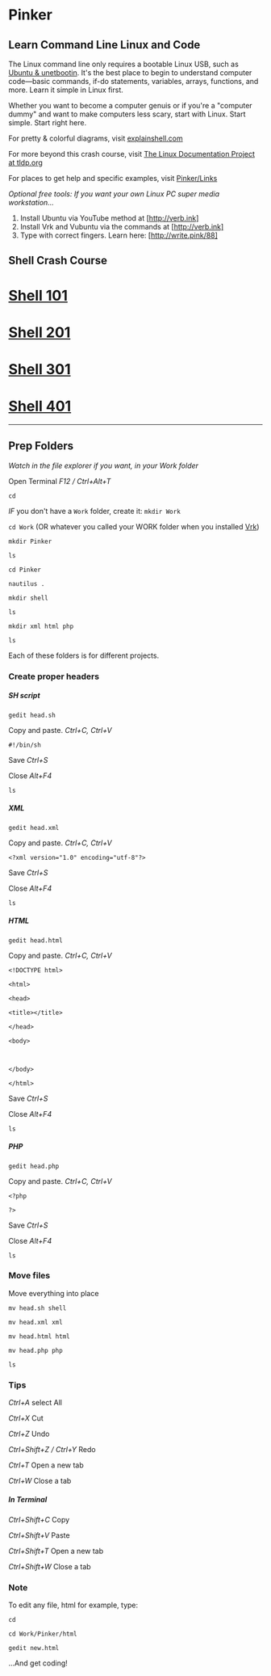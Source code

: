 # Pinker
## Learn Command Line Linux and Code

The Linux command line only requires a bootable Linux USB, such as [Ubuntu & unetbootin](https://www.youtube.com/watch?v=sYfEs0lQA8Y&index=4&list=PLizgE6nGB1Kx8jIY1JE2v9rcL9G9s_UDj). It's the best place to begin to understand computer code—basic commands, if-do statements, variables, arrays, functions, and more. Learn it simple in Linux first.

Whether you want to become a computer genuis or if you're a "computer dummy" and want to make computers less scary, start with Linux. Start simple. Start right here.

For pretty & colorful diagrams, visit [explainshell.com](https://explainshell.com)

For more beyond this crash course, visit [The Linux Documentation Project at tldp.org](http://tldp.org)

For places to get help and specific examples, visit [Pinker/Links](https://github.com/inkVerb/Pinker/blob/master/Links.md)

*Optional free tools: If you want your own Linux PC super media workstation...*

1. Install Ubuntu via YouTube method at [http://verb.ink]
2. Install Vrk and Vubuntu via the commands at [http://verb.ink]
3. Type with correct fingers. Learn here: [http://write.pink/88]

## Shell Crash Course

# [Shell 101](https://github.com/inkVerb/pinker/tree/master/101-shell)

# [Shell 201](https://github.com/inkVerb/pinker/tree/master/201-shell)

# [Shell 301](https://github.com/inkVerb/pinker/tree/master/301-shell)

# [Shell 401](https://github.com/inkVerb/pinker/tree/master/401-shell)

___

## Prep Folders

*Watch in the file explorer if you want, in your Work folder*

Open Terminal *F12 / Ctrl+Alt+T*

`cd `

*IF* you don't have a `Work` folder, create it: `mkdir Work`

`cd Work` (OR whatever you called your WORK folder when you installed [Vrk](http://verb.ink))

`mkdir Pinker`

`ls`

`cd Pinker`

`nautilus .`

`mkdir shell`

`ls`

`mkdir xml html php`

`ls`

Each of these folders is for different projects.

### Create proper headers

##### SH script

`gedit head.sh`

Copy and paste. *Ctrl+C, Ctrl+V*

`#!/bin/sh`

Save *Ctrl+S*

Close *Alt+F4*

`ls`

##### XML

`gedit head.xml`

Copy and paste. *Ctrl+C, Ctrl+V*

`<?xml version="1.0" encoding="utf-8"?>`

Save *Ctrl+S*

Close *Alt+F4*

`ls`

##### HTML

`gedit head.html`

Copy and paste. *Ctrl+C, Ctrl+V*

`<!DOCTYPE html>`

`<html>`

`<head>`

`<title></title>`

`</head>`

`<body>`

` `

`</body>`

`</html>`

Save *Ctrl+S*

Close *Alt+F4*

`ls`

##### PHP

`gedit head.php`

Copy and paste. *Ctrl+C, Ctrl+V*

`<?php`

`?>`

Save *Ctrl+S*

Close *Alt+F4*

`ls`

### Move files

Move everything into place

`mv head.sh shell`

`mv head.xml xml`

`mv head.html html`

`mv head.php php`

`ls`

### Tips

*Ctrl+A* select All

*Ctrl+X* Cut

*Ctrl+Z* Undo

*Ctrl+Shift+Z / Ctrl+Y* Redo

*Ctrl+T* Open a new tab

*Ctrl+W* Close a tab

##### In Terminal

*Ctrl+Shift+C* Copy

*Ctrl+Shift+V* Paste

*Ctrl+Shift+T* Open a new tab

*Ctrl+Shift+W* Close a tab

### Note

To edit any file, html for example, type:

`cd `

`cd Work/Pinker/html`

`gedit new.html`

...And get coding!
